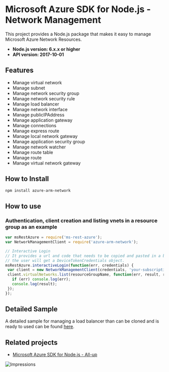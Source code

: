 # Microsoft Azure SDK for Node.js - Network Management

This project provides a Node.js package that makes it easy to manage Microsoft Azure Network Resources.
- **Node.js version: 6.x.x or higher**
- **API version: 2017-10-01**

## Features

- Manage virtual network
- Manage subnet
- Manage network security group
- Manage network security rule
- Manage load balancer
- Manage network interface
- Manage publicIPAddress
- Manage application gateway
- Manage connections
- Manage express route
- Manage local network gateway
- Manage application security group
- Manage network watcher
- Manage route table
- Manage route
- Manage virtual network gateway



## How to Install

```bash
npm install azure-arm-network
```

## How to use

### Authentication, client creation and listing vnets in a resource group as an example

 ```javascript
 var msRestAzure = require('ms-rest-azure');
 var NetworkManagementClient = require('azure-arm-network');

 // Interactive Login
 // It provides a url and code that needs to be copied and pasted in a browser and authenticated over there. If successful, 
 // the user will get a DeviceTokenCredentials object.
 msRestAzure.interactiveLogin(function(err, credentials) {
  var client = new NetworkManagementClient(credentials, 'your-subscription-id');
  client.virtualNetworks.list(resourceGroupName, function(err, result, request, response) {
    if (err) console.log(err);
    console.log(result);
  });
 });
 ```

 ## Detailed Sample
A detailed sample for managing a load balancer than can be cloned and is ready to used can be found [here](https://github.com/Azure-Samples/network-node-manage-loadbalancer).

 ## Related projects

- [Microsoft Azure SDK for Node.js - All-up](https://github.com/WindowsAzure/azure-sdk-for-node)

![Impressions](https://azure-sdk-impressions.azurewebsites.net/api/impressions/azure-sdk-for-node%2Flib%2Fservices%2FnetworkManagement2%2FREADME.png)
